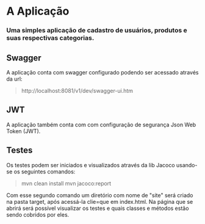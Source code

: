 # A Aplicação
### Uma simples aplicação de cadastro de usuários, produtos e suas respectivas categorias.

## Swagger
A aplicação conta com swagger configurado podendo ser acessado através da url: 
> http://localhost:8081/v1/dev/swagger-ui.htm

## JWT
A aplicação também conta com com configuração de segurança Json Web Token (JWT).

## Testes
Os testes podem ser iniciados e visualizados através da lib Jacoco usando-se os seguintes comandos:
> mvn clean install
> mvn jacoco:report

Com esse segundo comando um diretório com nome de "site" será criado na pasta target, após acessá-la clie=que em index.html. Na página que se abrirá será possível visualizar os testes e quais classes e métodos estão sendo cobridos por eles.

